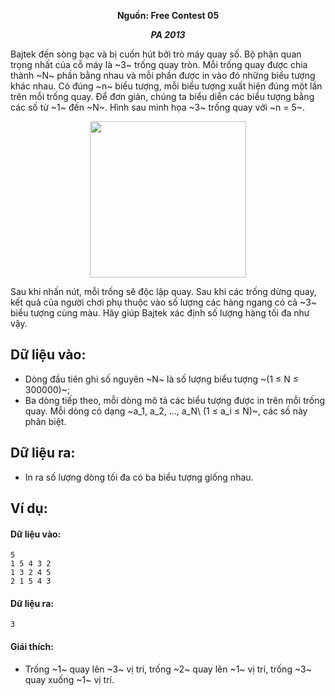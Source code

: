 **<center>Nguồn:  Free Contest 05</center>**

***<center>PA 2013</center>***

Bajtek đến sòng bạc và bị cuốn hút bởi trò máy quay số. Bộ phận quan trọng nhất của cỗ máy là ~3~ trống quay tròn. Mỗi trống quay được chia thành ~N~ phần bằng nhau và mỗi phần được in vào đó những biểu tượng khác nhau. Có đúng ~n~ biểu tượng, mỗi biểu tượng xuất hiện đúng một lần trên mỗi trống quay. Để đơn giản, chúng ta biểu diễn các biểu tượng bằng các số từ ~1~ đến ~N~. Hình sau minh họa ~3~ trống quay với ~n = 5~.
<center><img src="/images/problems/2029/bandyta.png" width=250px></center>

Sau khi nhấn nút, mỗi trống sẽ độc lập quay. Sau khi các trống dừng quay, kết quả của người chơi phụ thuộc vào số lượng các hàng ngang có cả ~3~ biểu tượng cùng màu. Hãy giúp Bajtek xác định số lượng hàng tối đa như vậy.

## Dữ liệu vào:
- Dòng đầu tiên ghi số nguyên ~N~ là số lượng biểu tượng ~(1 ≤ N ≤ 300000)~;
- Ba dòng tiếp theo, mỗi dòng mô tả các biểu tượng được in trên mỗi trống quay. Mỗi dòng có dạng ~a_1, a_2, ..., a_N\ (1 ≤ a_i ≤ N)~, các số này phân biệt.

## Dữ liệu ra:
- In ra số lượng dòng tối đa có ba biểu tượng giống nhau.

## Ví dụ:
#### Dữ liệu vào:
```
5
1 5 4 3 2
1 3 2 4 5
2 1 5 4 3
```

#### Dữ liệu ra:
```
3
```

#### Giái thích:
- Trống ~1~ quay lên ~3~ vị trí, trống ~2~ quay lên ~1~ vị trí, trống ~3~ quay xuống ~1~ vị trí.